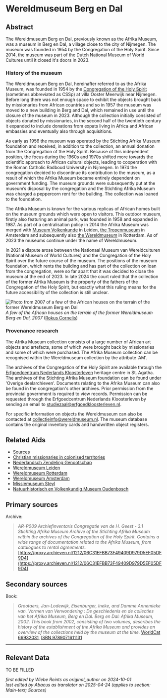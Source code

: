 
# Wereldmuseum Berg en Dal


## Abstract

The Wereldmuseum Berg en Dal, previously known as the Afrika Museum, was a museum in Berg en Dal, a village close to the city of Nijmegen. The museum was founded in 1954 by the Congregation of the Holy Spirit. Since 2014, the museum was part of the Dutch National Museum of World Cultures until it closed it's doors in 2023.

### History of the museum

The Wereldmuseum Berg en Dal, hereinafter referred to as the Afrika Museum, was founded in 1954 by the [Congregation of the Holy Spirit](https://missie-geest.nl/) (sometimes abbreviated as CSSp) at villa Ooster Meerwijk near Nijmegen. Before long there was not enough space to exhibit the objects brought back by missionaries from African countries and so in 1957 the museum was moved to a new building in Berg and Dal, which remained in use until the closure of the museum in 2023. Although the collection initially consisted of objects donated by missionaries, in the second half of the twentieth century it expanded to include donations from expats living in Africa and African embassies and eventually also through acquisitions. 

As early as 1956 the museum was operated by the Stichting Afrika Museum foundation and received, in addition to the collection, an annual donation from the Congregation of the Holy Spirit. Because of this independent position, the focus during the 1960s and 1970s shifted more towards the scientific approach to African cultural objects, leading to cooperation with the Roman Catholic Radboud University in Nijmegen. In 1974 the congregation decided to discontinue its contribution to the museum, as a result of which the Afrika Museum became entirely dependent on government funding. The museum grounds were subsequently put at the museum’s disposal by the congregation and the Stichting Afrika Museum was charged a peppercorn rent for the building. The collection was loaned to the foundation. 

The Afrika Museum is known for the various replicas of African homes built on the museum grounds which were open to visitors. This outdoor museum, firstly also featuring an animal park, was founded in 1958 and expanded in 1987. As part of a centralisation policy  in 2014  the Afrika Museum was merged with [Museum Volkenkunde](https://app.colonialcollections.nl/en/research-aids/https%3A%2F%2Fn2t%252Enet%2Fark%3A%2F27023%2F77c1a0cf982b33b9e88073c4a704049b) in Leiden, [the Tropenmuseum](https://app.colonialcollections.nl/en/research-aids/https%3A%2F%2Fn2t%252Enet%2Fark%3A%2F27023%2Fba9397040f2cf7f618e2180fb6c90208) in Amsterdam and subsequently also [the Wereldmuseum](https://app.colonialcollections.nl/en/research-aids/https%3A%2F%2Fn2t%252Enet%2Fark%3A%2F27023%2Fe2859af90871cee23d48d1467336b191) in Rotterdam. As of 2023 the museums continue under the name of Wereldmuseum.

In 2021 a dispute arose between the Nationaal Museum van Wereldculturen (National Museum of World Cultures) and the Congregation of the Holy Spirit over the future course of the museum. The positions of the museum foundation, which rents the building and has part of the collection on loan from the congregation, were so far apart that it was decided to close the museum at the end of 2023. In late 2024 the court ruled that the collection of the former Afrika Museum is the property of the fathers of the Congregation of the Holy Spirit, but exactly what this ruling means for the future accessibility of the collection is still unclear.

![Photo from 2007 of a few of the African houses on the terrain of the former Wereldmuseum Berg en Dal](https://upload.wikimedia.org/wikipedia/commons/5/51/Afrika_museum_-_Berg_en_Dal_-_panoramio_-_Rokus_Cornelis.jpg)
_A few of the African houses on the terrain of the former Wereldmuseum Berg en Dal, 2007_ ([Rokus Cornelis](https://commons.wikimedia.org/wiki/File:Afrika_museum_-_Berg_en_Dal_-_panoramio_-_Rokus_Cornelis.jpg))

### Provenance research

The Afrika Museum collection consists of a large number of African art objects and artefacts, some of which were brought back by missionaries and some of which were purchased. The Afrika Museum collection can be recognised within the Wereldmuseum collection by the attribute ‘AM’.  

The archives of the Congregation of the Holy Spirit are available through the [Erfgoedcentrum Nederlands Kloosterleven](https://erfgoedkloosterleven.nl/) heritage centre in St. Agatha. The archives of the Stichting Afrika Museum foundation can be found under 'Overige deelarchieven'. Documents relating to the Afrika Museum can also be found in the congregation's other archives. Prior permission from the provincial government is required to view records. Permission can be requested through the Erfgoedcentrum Nederlands Kloosterleven by sending an email to [studiezaal@erfgoedkloosterleven.nl](mailto:studiezaal@erfgoedkloosterleven.nl).

For specific information on objects the Wereldmuseum can also be contacted at [collectieinfo@wereldmuseum.nl](mailto:collectieinfo@wereldmuseum.nl). The museum database contains the original inventory cards and handwritten object registers.


## Related Aids

 - [Sources](niveau1/English/Sources_20240501.yml)  
 - [Christian missionaries in colonised territories](niveau2/English/ChristianMission_20240417.yml)  
 - [Nederlandsch Zendeling Genootschap](niveau3/English/NZG_20240508.yml)  
 - [Wereldmuseum Leiden](niveau3/English/WMLeiden_20240508.yml)  
 - [Wereldmuseum Rotterdam](niveau3/English/WMRotterdam_2040822.yml)  
 - [Wereldmuseum Amsterdam](niveau3/English/WMAmsterdam_20240809.yml)  
 - [Missiemuseum Steyl](niveau3/English/MissiemuseumSteyl_20241021.yml)  
 - [Natuurhistorisch en Volkenkundig Museum Oudenbosch](niveau3/English/MOudenbosch_20250603.yml)  

## Primary sources

Archive:
  > *AR-P009 Archiefinventaris Congregatie van de H. Geest - 3.1 Stichting Afrika Museum*
  > _Archive of the Stichting Afrika Museum within the archives of the Congregation of the Holy Spirit. Contains a wide range of documentation related to the Afrika Museum, from catalogues to rental agreements._
  > [https://proxy.archieven.nl/1212/06C31EFBB73F49409D979D5EF05DF9D4](https://proxy.archieven.nl/1212/06C31EFBB73F49409D979D5EF05DF9D4)

## Secondary sources

Book:
  > *Grootaers, Jan-Lodewijk, Eisenburger, Ineke, and Damme Annemieke van. Vormen van Verwondering : De geschiedenis en de collecties van het Afrika Museum, Berg en Dal. Berg en Dal: Afrika Museum, 2002.*
  > _This book from 2002, consisting of two volumes, describes the history of the establishment of the Afrika Museum and provides an overview of the collections held by the museum at the time._
  > [WorldCat 66932031](https://search.worldcat.org/title/66932031), [ISBN 9789071611131](https://isbnsearch.org/isbn/9789071611131)



---
## Relevant Data 
TO BE FILLED

_first edited by Wiebe Reints as original_author on 2024-10-01_  
_last edited by Abacus as translator on 2025-04-24
(applies to section: Main-text; Sources)_
        